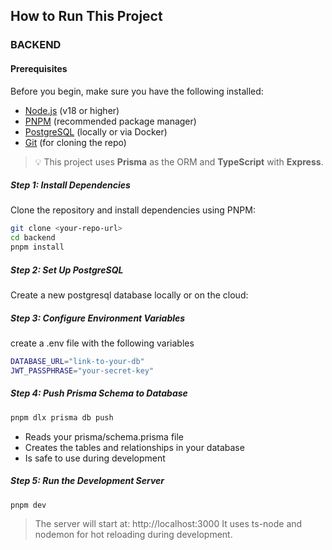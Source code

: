 
## How to Run This Project
### BACKEND
#### Prerequisites
Before you begin, make sure you have the following installed:

- [Node.js](https://nodejs.org/) (v18 or higher)
- [PNPM](https://pnpm.io/installation) (recommended package manager)
- [PostgreSQL](https://www.postgresql.org/download/) (locally or via Docker)
- [Git](https://git-scm.com/) (for cloning the repo)

> 💡 This project uses **Prisma** as the ORM and **TypeScript** with **Express**.

##### Step 1: Install Dependencies
Clone the repository and install dependencies using PNPM:

```bash
git clone <your-repo-url>
cd backend
pnpm install
```

##### Step 2: Set Up PostgreSQL
Create a new postgresql database locally or on the cloud:

##### Step 3: Configure Environment Variables 
create a .env file with the following variables
```bash
DATABASE_URL="link-to-your-db"
JWT_PASSPHRASE="your-secret-key"
```

##### Step 4: Push Prisma Schema to Database 
```bash
pnpm dlx prisma db push
```
 - Reads your prisma/schema.prisma file
 - Creates the tables and relationships in your database
 - Is safe to use during development
##### Step 5: Run the Development Server  
```bash
pnpm dev
```
> The server will start at: http://localhost:3000
> It uses ts-node and nodemon for hot reloading during development.